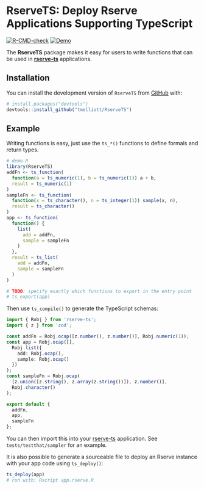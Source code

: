 
<!-- README.md is generated from README.Rmd. Please edit that file -->

# RserveTS: Deploy Rserve Applications Supporting TypeScript

<!-- badges: start -->

[![R-CMD-check](https://github.com/tmelliott/RserveTS/actions/workflows/R-CMD-check.yaml/badge.svg)](https://github.com/tmelliott/RserveTS/actions/workflows/R-CMD-check.yaml)
[![Demo](https://github.com/tmelliott/RserveTS/actions/workflows/check-demo.yaml/badge.svg)](https://github.com/tmelliott/RserveTS/actions/workflows/check-demo.yaml)
<!-- badges: end -->

The **RserveTS** package makes it easy for users to write functions that
can be used in [**rserve-ts**](https://www.npmjs.com/package/rserve-ts)
applications.

## Installation

You can install the development version of `RserveTS` from
[GitHub](https://github.com/) with:

``` r
# install.packages("devtools")
devtools::install_github("tmelliott/RserveTS")
```

## Example

Writing functions is easy, just use the `ts_*()` functions to define
formals and return types.

``` r
# demo.R
library(RserveTS)
addFn <- ts_function(
  function(a = ts_numeric(1), b = ts_numeric(1)) a + b,
  result = ts_numeric(1)
)
sampleFn <- ts_function(
  function(x = ts_character(), n = ts_integer(1)) sample(x, n),
  result = ts_character()
)
app <- ts_function(
  function() {
    list(
      add = addFn,
      sample = sampleFn
    )
  },
  result = ts_list(
    add = addFn,
    sample = sampleFn
  )
)

# TODO: specify exactly which functions to export in the entry point
# ts_export(app)
```

Then use `ts_compile()` to generate the TypeScript schemas:

``` typescript
import { Robj } from 'rserve-ts';
import { z } from 'zod';

const addFn = Robj.ocap([z.number(), z.number()], Robj.numeric(1));
const app = Robj.ocap([],
  Robj.list({
    add: Robj.ocap(),
    sample: Robj.ocap()
  })
);
const sampleFn = Robj.ocap(
  [z.union([z.string(), z.array(z.string())]), z.number()],
  Robj.character()
);

export default {
  addFn,
  app,
  sampleFn
};
```

You can then import this into your
[rserve-ts](https://www.npmjs.com/package/rserve-ts) application. See
`tests/testthat/sampler` for an example.

It is also possible to generate a sourceable file to deploy an Rserve
instance with your app code using `ts_deploy()`:

``` r
ts_deploy(app)
# run with: Rscript app.rserve.R
```
